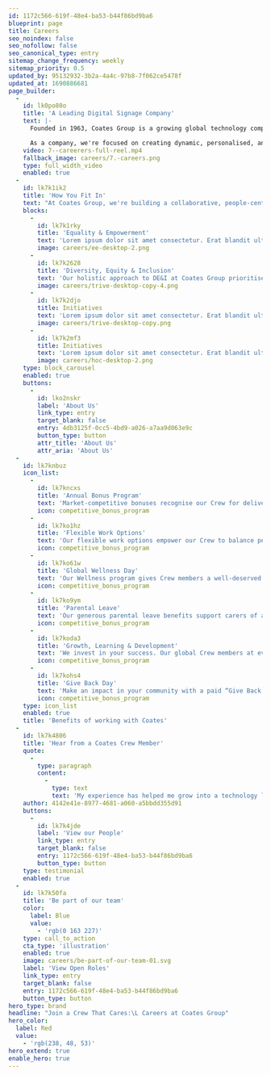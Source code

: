 ```yaml
---
id: 1172c566-619f-48e4-ba53-b44f86bd9ba6
blueprint: page
title: Careers
seo_noindex: false
seo_nofollow: false
seo_canonical_type: entry
sitemap_change_frequency: weekly
sitemap_priority: 0.5
updated_by: 95132932-3b2a-4a4c-97b8-7f062ce5478f
updated_at: 1690886681
page_builder:
  -
    id: lk0po80o
    title: 'A Leading Digital Signage Company'
    text: |-
      Founded in 1963, Coates Group is a growing global technology company that delivers innovative, immersive brand experiences to clients in more than 50 global markets. 

      As a company, we're focused on creating dynamic, personalised, and engaging customer experiences through our range of traditional and digital signage solutions and proprietary content management system. And we're good at what we do – not only are we a 2X Australia Good Design Award winner, but we've also been recognised for successfully completing the largest hardware deployment in Quick Service Restaurant history.
    video: 7--careerers-full-reel.mp4
    fallback_image: careers/7.-careers.png
    type: full_width_video
    enabled: true
  -
    id: lk7k1ik2
    title: 'How You Fit In'
    text: "At Coates Group, we're building a collaborative, people-centric culture like no other by putting our people at the forefront of everything we do. If you're similarly dedicated to continuous learning and growth – and to delighting clients with exceptional customer experiences – we'd love to have you join us."
    blocks:
      -
        id: lk7k1rky
        title: 'Equality & Empowerment'
        text: 'Lorem ipsum dolor sit amet consectetur. Erat blandit ultricies pharetra semper eget consequat. Sollicitudin id. Lorem ipsum dolor sit amet consectetur. Erat blandit ultricies pharetra semper eget consequat. Sollicitudin id.'
        image: careers/ee-desktop-2.png
      -
        id: lk7k2628
        title: 'Diversity, Equity & Inclusion'
        text: 'Our holistic approach to DE&I at Coates Group prioritises equity, opportunity, inclusivity, and accountability in everything we do – and we follow through on our commitment with regular monitoring and progress reporting.'
        image: careers/trive-desktop-copy-4.png
      -
        id: lk7k2djo
        title: Initiatives
        text: 'Lorem ipsum dolor sit amet consectetur. Erat blandit ultricies pharetra semper eget consequat. Sollicitudin id. Lorem ipsum dolor sit amet consectetur. Erat blandit ultricies pharetra semper eget consequat. Sollicitudin id.'
        image: careers/trive-desktop-copy.png
      -
        id: lk7k2mf3
        title: Initiatives
        text: 'Lorem ipsum dolor sit amet consectetur. Erat blandit ultricies pharetra semper eget consequat. Sollicitudin id. Lorem ipsum dolor sit amet consectetur. Erat blandit ultricies pharetra semper eget consequat. Sollicitudin id.'
        image: careers/hoc-desktop-2.png
    type: block_carousel
    enabled: true
    buttons:
      -
        id: lko2nskr
        label: 'About Us'
        link_type: entry
        target_blank: false
        entry: 4db3125f-0cc5-4bd9-a026-a7aa9d063e9c
        button_type: button
        attr_title: 'About Us'
        attr_aria: 'About Us'
  -
    id: lk7knbuz
    icon_list:
      -
        id: lk7kncxs
        title: 'Annual Bonus Program'
        text: 'Market-competitive bonuses recognise our Crew for delivering exceptional quality and service to our clients.'
        icon: competitive_bonus_program
      -
        id: lk7ko1hz
        title: 'Flexible Work Options'
        text: 'Our flexible work options empower our Crew to balance personal priorities whilst facilitating connection...'
        icon: competitive_bonus_program
      -
        id: lk7ko61w
        title: 'Global Wellness Day'
        text: 'Our Wellness program gives Crew members a well-deserved break with dedicated time to rest, relax, and...'
        icon: competitive_bonus_program
      -
        id: lk7ko9ym
        title: 'Parental Leave'
        text: 'Our generous parental leave benefits support carers of all types – in all countries – as they balance growing their ...'
        icon: competitive_bonus_program
      -
        id: lk7koda3
        title: 'Growth, Learning & Development'
        text: 'We invest in your success. Our global Crew members at every level are supported in pursuing educational...'
        icon: competitive_bonus_program
      -
        id: lk7kohs4
        title: 'Give Back Day'
        text: 'Make an impact in your community with a paid “Give Back Day” to volunteer for a cause that’s close to your heart.'
        icon: competitive_bonus_program
    type: icon_list
    enabled: true
    title: 'Benefits of working with Coates'
  -
    id: lk7k4806
    title: 'Hear from a Coates Crew Member'
    quote:
      -
        type: paragraph
        content:
          -
            type: text
            text: 'My experience has helped me grow into a technology leader to set the vision for our proprietary CMS by bringing it to life through our amazing technologists and partnering with world class enterprise customers to address their everyday business challenges. The future of our technology and how it revolutionises the way businesses connect with their audiences, is something I’m passionate about, and couldn’t be more thrilled for the journey ahead at Coates Group!'
    author: 4142e41e-8977-4681-a060-a5bbdd355d91
    buttons:
      -
        id: lk7k4jde
        label: 'View our People'
        link_type: entry
        target_blank: false
        entry: 1172c566-619f-48e4-ba53-b44f86bd9ba6
        button_type: button
    type: testimonial
    enabled: true
  -
    id: lk7k50fa
    title: 'Be part of our team'
    color:
      label: Blue
      value:
        - 'rgb(0 163 227)'
    type: call_to_action
    cta_type: 'illustration'
    enabled: true
    image: careers/be-part-of-our-team-01.svg
    label: 'View Open Roles'
    link_type: entry
    target_blank: false
    entry: 1172c566-619f-48e4-ba53-b44f86bd9ba6
    button_type: button
hero_type: brand
headline: "Join a Crew That Cares:\L Careers at Coates Group"
hero_color:
  label: Red
  value:
    - 'rgb(238, 48, 53)'
hero_extend: true
enable_hero: true
---
```

